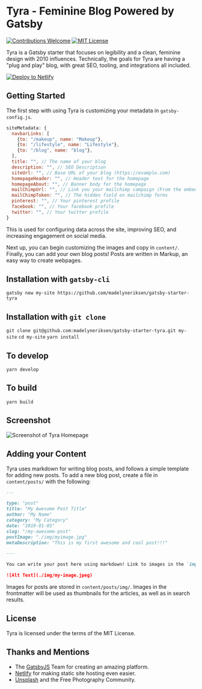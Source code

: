 Tyra - Feminine Blog Powered by Gatsby
=====
[![Contributions Welcome](https://img.shields.io/badge/Contributions-Welcome-green.svg)](https://shields.io/) [![MIT License](https://img.shields.io/badge/License-MIT-blue.svg)](https://shields.io/)

Tyra is a Gatsby starter that focuses on legibility and a clean, feminine design with 2010 influences. Technically, the goals for Tyra are having a "plug and play" blog, with great SEO, tooling, and integrations all included.

[![Deploy to Netlify](https://www.netlify.com/img/deploy/button.svg)](https://app.netlify.com/start/deploy?repository=https://github.com/madelyneriksen/gatsby-starter-tyra)

## Getting Started

The first step with using Tyra is customizing your metadata in `gatsby-config.js`.

```javascript
siteMetadata: {
  navbarLinks: [
    {to: "/makeup", name: "Makeup"},
    {to: "/lifestyle", name: "Lifestyle"},
    {to: "/blog", name: "blog"},
  ],
  title: "", // The name of your blog
  description: "", // SEO Description
  siteUrl: "", // Base URL of your blog (https://example.com)
  homepageHeader: "", // Header text for the homepage
  homepageAbout: "", // Banner body for the homepage
  mailChimpUrl: "", // Link you your mailchimp campaign (From the embedded form maker)
  mailChimpToken: "", // The hidden field on mailchimp forms
  pinterest: "", // Your pinterest profile
  facebook: "", // Your facebook profile
  twitter: "", // Your twitter profile
}
```

This is used for configuring data across the site, improving SEO, and increasing engagement on social media.

Next up, you can begin customizing the images and copy in `content/`. Finally, you can add your own blog posts! Posts are written in Markup, an easy way to create webpages.

## Installation with `gatsby-cli`
`gatsby new my-site https://github.com/madelyneriksen/gatsby-starter-tyra`

## Installation with `git clone`
`git clone git@github.com:madelyneriksen/gatsby-starter-tyra.git my-site`
`cd my-site`
`yarn install`

## To develop
`yarn develop`

## To build
`yarn build`


## Screenshot

![Screenshot of Tyra Homepage](./screenshot.jpg)

## Adding your Content

Tyra uses markdown for writing blog posts, and follows a simple template for adding new posts. To add a new blog post, create a file in `content/posts/` with the following:

```markdown
---

type: "post"
title: "My Awesome Post Title"
author: "My Name"
category: "My Category"
date: "2019-01-05"
slug: "/my-awesome-post"
postImage: "./img/myimage.jpg"
metaDescription: "This is my first awesome and cool post!!!"

---

You can write your post here using markdown! Link to images in the `img` folder using this syntax:

![Alt Text](./img/my-image.jpeg)
```

Images for posts are stored in `content/posts/img/`. Images in the frontmatter will be used as thumbnails for the articles, as well as in search results.

## License

Tyra is licensed under the terms of the MIT License.

## Thanks and Mentions

* The [GatsbyJS](https://www.gatsbyjs.org/) Team for creating an amazing platform.
* [Netlify](https://www.netlify.com/) for making static site hosting even easier.
* [Unsplash](https://unsplash.com/) and the Free Photography Community.
